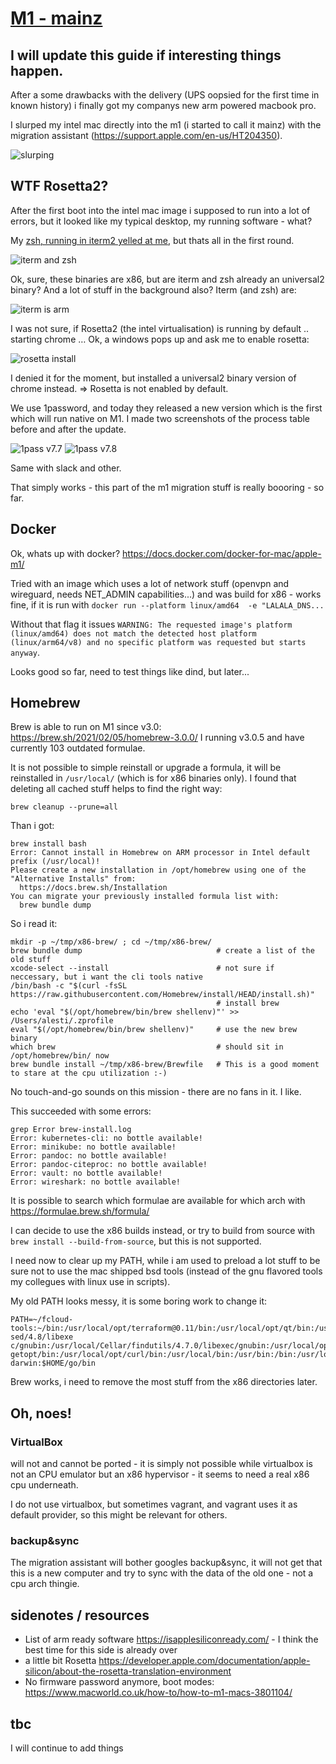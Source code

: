 # [M1 - mainz](https://twitter.com/astielau/status/1370303446990127106)
## I will update this guide if interesting things happen.

After a some drawbacks with the delivery (UPS oopsied for the first time in
known history) i finally got my companys new arm powered macbook pro. 

I slurped my intel mac directly into the m1 (i started to call it mainz) with
the migration assistant (https://support.apple.com/en-us/HT204350).

![slurping](slurp.jpg)


## WTF Rosetta2? 

After the first boot into the intel mac image i supposed to
run into a lot of errors, but it looked like my typical desktop, my running
software - what?

My [zsh, running in iterm2 yelled at
me](https://twitter.com/astielau/status/1370120472445259779), but thats all in
the first round.  

![iterm and zsh](first-run-iterm_sm.png)

Ok, sure, these binaries are x86, but are iterm and zsh already an universal2 binary? And a lot of stuff in the background also?
Iterm (and zsh) are:

![iterm is arm](iterm-is-arm_sm.png) 

I was not sure, if Rosetta2 (the intel virtualisation) is running by default .. starting chrome …
Ok, a windows pops up and ask me to enable rosetta:

![rosetta install](Rosetta-install_sm.png)

I denied it for the moment, but installed a universal2 binary version of chrome instead. 
=> Rosetta is not enabled by default.

We use 1password, and today they released a new version which is the first which will run native on M1. I made two screenshots of the process table before and after the update.

![1pass v7.7](1pass-7.7-is-intel_sm.png)
![1pass v7.8](1pass-7.8-is-arm_sm.png)
 

Same with slack and other.

That simply works - this part of the m1 migration stuff is really boooring - so far.

## Docker

Ok, whats up with docker? https://docs.docker.com/docker-for-mac/apple-m1/

Tried with an image which uses a lot of network stuff (openvpn and wireguard,
needs NET_ADMIN capabilities...) and was build for x86 - works fine, if it is
run with `docker run --platform linux/amd64  -e "LALALA_DNS...` 

Without that flag it issues `WARNING: The requested image's platform
(linux/amd64) does not match the detected host platform (linux/arm64/v8) and no
specific platform was requested but starts anyway`.

Looks good so far, need to test things like dind, but later...

## Homebrew

Brew is able to run on M1 since v3.0: https://brew.sh/2021/02/05/homebrew-3.0.0/
I running v3.0.5 and have currently 103 outdated formulae.

It is not possible to simple reinstall or upgrade a formula, it will be
reinstalled in `/usr/local/` (which is for x86 binaries only). I found that
deleting all cached stuff helps to find the right way:

`brew cleanup --prune=all`

Than i got:

```
brew install bash
Error: Cannot install in Homebrew on ARM processor in Intel default prefix (/usr/local)!
Please create a new installation in /opt/homebrew using one of the
"Alternative Installs" from:
  https://docs.brew.sh/Installation
You can migrate your previously installed formula list with:
  brew bundle dump
```

So i read it:

```
mkdir -p ~/tmp/x86-brew/ ; cd ~/tmp/x86-brew/ 
brew bundle dump                              # create a list of the old stuff
xcode-select --install                        # not sure if neccessary, but i want the cli tools native
/bin/bash -c "$(curl -fsSL https://raw.githubusercontent.com/Homebrew/install/HEAD/install.sh)"
                                              # install brew
echo 'eval "$(/opt/homebrew/bin/brew shellenv)"' >> /Users/alesti/.zprofile
eval "$(/opt/homebrew/bin/brew shellenv)"     # use the new brew binary
which brew                                    # should sit in /opt/homebrew/bin/ now
brew bundle install ~/tmp/x86-brew/Brewfile   # This is a good moment to stare at the cpu utilization :-)
```

No touch-and-go sounds on this mission - there are no fans in it. I like.

This succeeded with some errors:

```
grep Error brew-install.log
Error: kubernetes-cli: no bottle available!
Error: minikube: no bottle available!
Error: pandoc: no bottle available!
Error: pandoc-citeproc: no bottle available!
Error: vault: no bottle available!
Error: wireshark: no bottle available!
```

It is possible to search which formulae are available for which arch with
https://formulae.brew.sh/formula/ 

I can decide to use the x86 builds instead, or try to build from source with
`brew install --build-from-source`, but this is not supported.

I need now to clear up my PATH, while i am used to preload a lot stuff to be
sure not to use the mac shipped bsd tools (instead of the gnu flavored tools my
collegues with linux use in scripts).

My old PATH looks messy, it is some boring work to change it:

```
PATH=~/fcloud-tools:~/bin:/usr/local/opt/terraform@0.11/bin:/usr/local/opt/qt/bin:/usr/local/Cellar/grep/3.4/libexec/gnubin/:/usr/local/Cellar/gnu-sed/4.8/libexe    c/gnubin:/usr/local/Cellar/findutils/4.7.0/libexec/gnubin:/usr/local/opt/helm@2/bin:/usr/local/opt/gettext/bin:/usr/local/opt/coreutils/libexec/gnubin:/usr/local/opt/openssl/bin:/usr/local/opt/gnu-getopt/bin:/usr/local/opt/curl/bin:/usr/local/bin:/usr/bin:/bin:/usr/local/sbin:/usr/sbin:/sbin:/usr/local/MacGPG2/bin:$HOME/.linkerd2/bin:/usr/local/texlive/2020/bin/x86_64-darwin:$HOME/go/bin
```

Brew works, i need to remove the most stuff from the x86 directories later.

## Oh, noes!
### VirtualBox 

will not and cannot be ported - it is simply not possible while virtualbox is
not an CPU emulator but an x86 hypervisor - it seems to need a real x86 cpu
underneath. 

I do not use virtualbox, but sometimes vagrant, and vagrant uses it as default
provider, so this might be relevant for others. 

### backup&sync

The migration assistant will bother googles backup&sync, it will not get that
this is a new computer and try to sync with the data of the old one - not a cpu arch thingie. 


## sidenotes / resources

- List of arm ready software https://isapplesiliconready.com/ - I think the best time for this side is already over
- a little bit Rosetta https://developer.apple.com/documentation/apple-silicon/about-the-rosetta-translation-environment
- No firmware password anymore, boot modes: https://www.macworld.co.uk/how-to/how-to-m1-macs-3801104/

## tbc

I will continue to add things
